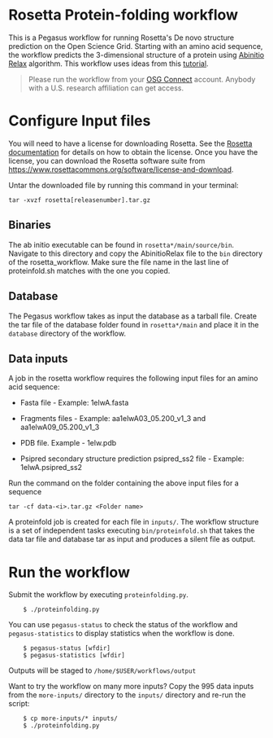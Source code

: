 # Rosetta Protein-folding workflow

This is a Pegasus workflow for running Rosetta's De novo structure prediction on the Open Science Grid. Starting with an amino acid sequence, the workflow predicts the 3-dimensional structure of a protein using [Abinitio Relax](https://new.rosettacommons.org/docs/latest/application_documentation/structure_prediction/abinitio-relax#algorithm) algorithm. This workflow uses ideas from this [tutorial](https://www.rosettacommons.org/demos/latest/tutorials/denovo_structure_prediction/Denovo_structure_prediction).

> Please run the workflow from your [OSG Connect](https://www.osgconnect.net) account. Anybody with a U.S. research affiliation can get access.


# Configure Input files
You will need to have a license for downloading Rosetta. See the [Rosetta documentation](https://www.rosettacommons.org/demos/latest/tutorials/install_build/install_build) for details on how to obtain the license. Once you have the license, you can download the Rosetta software suite from https://www.rosettacommons.org/software/license-and-download.

Untar the downloaded file by running this command in your terminal:

```tar -xvzf rosetta[releasenumber].tar.gz```

## Binaries

The ab initio executable can be found in ```rosetta*/main/source/bin```. Navigate to this directory and copy the AbinitioRelax file to the ```bin``` directory of the rosetta_workflow. Make sure the file name in the last line of proteinfold.sh matches with the one you copied. 

## Database
The Pegasus workflow takes as input the database as a tarball file. Create the tar file of the database folder found in ```rosetta*/main``` and place it in the ```database``` directory of the workflow. 

## Data inputs
A job in the rosetta workflow requires the following input files for an amino acid sequence:

* Fasta file - Example: 1elwA.fasta

* Fragments files - Example: aa1elwA03_05.200_v1_3 and aa1elwA09_05.200_v1_3

* PDB file. Example - 1elw.pdb

* Psipred secondary structure prediction psipred_ss2 file - Example: 1elwA.psipred_ss2

Run the command on the folder containing the above input files for a sequence

```tar -cf data-<i>.tar.gz <Folder name> ```

A proteinfold job is created for each file in ```inputs/```. The workflow structure is a set of independent tasks executing ```bin/proteinfold.sh``` that takes the data tar file and database tar as input and produces a silent file as output.

# Run the workflow

Submit the workflow by executing ```proteinfolding.py```.

        $ ./proteinfolding.py

You can use ```pegasus-status``` to check the status of the workflow and ```pegasus-statistics``` to display statistics when the workflow is done. 

        $ pegasus-status [wfdir]
        $ pegasus-statistics [wfdir]

Outputs will be staged to ```/home/$USER/workflows/output```

Want to try the workflow on many more inputs? Copy the 995 data inputs from the ```more-inputs/``` directory to the ```inputs/``` directory and re-run the script:

        $ cp more-inputs/* inputs/
        $ ./proteinfolding.py


